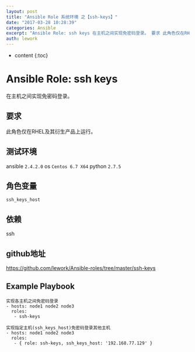 ```yaml
---
layout: post
title: "Ansible Role 系统环境 之【ssh-keys】"
date: "2017-03-28 10:28:39"
categories: Ansible
excerpt: "Ansible Role: ssh keys 在主机之间实现免密码登录。 要求 此角色仅在RHEL及其衍生产品上运行。 测试环境 ansible..."
auth: lework
---
```

* content
{:toc}

# Ansible Role: ssh keys

在主机之间实现免密码登录。

## 要求

此角色仅在RHEL及其衍生产品上运行。

## 测试环境

ansible `2.4.2.0`
os `Centos 6.7 X64`
python `2.7.5`

## 角色变量
	ssh_keys_host

## 依赖

ssh

## github地址
https://github.com/lework/Ansible-roles/tree/master/ssh-keys

## Example Playbook
	实现各主机之间免密码登录
	- hosts: node1 node2 node3
	  roles:
	   - ssh-keys
	
	实现指定主机(ssh_keys_host)免密码登录其他主机
    - hosts: node1 node2 node3
	  roles:
	   - { role: ssh-keys, ssh_keys_host: '192.168.77.129' }
